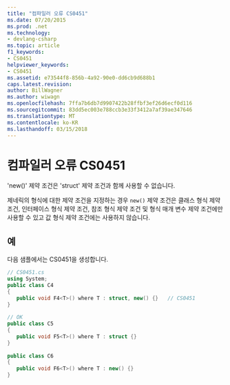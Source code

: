 ```yaml
---
title: "컴파일러 오류 CS0451"
ms.date: 07/20/2015
ms.prod: .net
ms.technology:
- devlang-csharp
ms.topic: article
f1_keywords:
- CS0451
helpviewer_keywords:
- CS0451
ms.assetid: e73544f8-856b-4a92-90e0-dd6cb9d688b1
caps.latest.revision: 
author: BillWagner
ms.author: wiwagn
ms.openlocfilehash: 7ffa7b6db7d9907422b28ffbf3ef26d6ecf0d116
ms.sourcegitcommit: 83dd5ec003e788ccb3e33f3412a7af39ae347646
ms.translationtype: MT
ms.contentlocale: ko-KR
ms.lasthandoff: 03/15/2018
---
```

# <a name="compiler-error-cs0451"></a>컴파일러 오류 CS0451
'new()' 제약 조건은 'struct' 제약 조건과 함께 사용할 수 없습니다.  
  
 제네릭의 형식에 대한 제약 조건을 지정하는 경우 `new()` 제약 조건은 클래스 형식 제약 조건, 인터페이스 형식 제약 조건, 참조 형식 제약 조건 및 형식 매개 변수 제약 조건에만 사용할 수 있고 값 형식 제약 조건에는 사용하지 않습니다.  
  
## <a name="example"></a>예  
 다음 샘플에서는 CS0451을 생성합니다.  
  
```csharp  
// CS0451.cs  
using System;  
public class C4   
{  
   public void F4<T>() where T : struct, new() {}   // CS0451  
}  
  
// OK  
public class C5  
{  
   public void F5<T>() where T : struct {}  
}  
  
public class C6  
{  
   public void F6<T>() where T : new() {}  
}  
```
